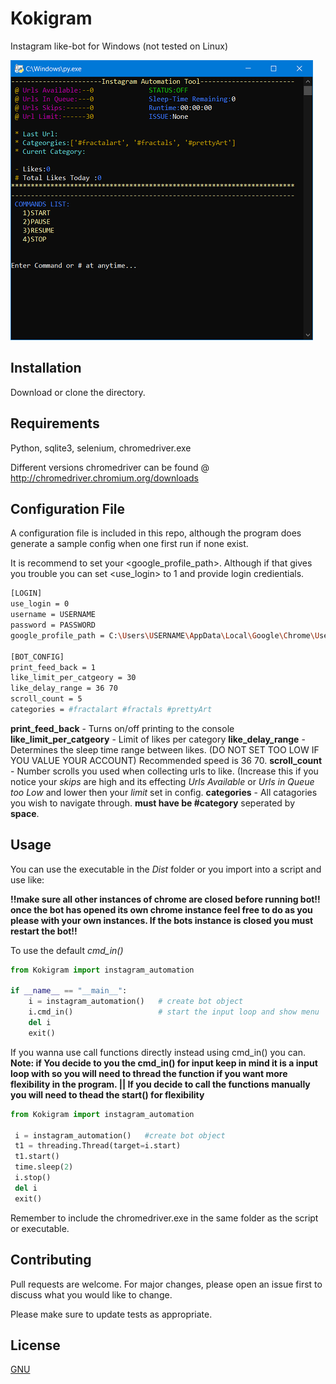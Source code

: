# Kokigram

Instagram like-bot for Windows (not tested on Linux)

![Instagram Like-bot](https://github.com/Klutix/Images/blob/master/instagram%20like%20bot.png)


## Installation

Download or clone the directory.


## Requirements

Python, sqlite3, selenium, chromedriver.exe

Different versions chromedriver can be found @ http://chromedriver.chromium.org/downloads

## Configuration File

A configuration file is included in this repo, although the program does generate a sample config when one first run if none exist.

It is recommend to set your <google_profile_path>. Although if that gives you trouble you can set <use_login> to 1 and provide login credientials.

```bash
[LOGIN]
use_login = 0
username = USERNAME
password = PASSWORD
google_profile_path = C:\Users\USERNAME\AppData\Local\Google\Chrome\User Data

[BOT_CONFIG]
print_feed_back = 1
like_limit_per_catgeory = 30
like_delay_range = 36 70
scroll_count = 5
categories = #fractalart #fractals #prettyArt
```
**print_feed_back** - Turns on/off printing to the console
**like_limit_per_catgeory** - Limit of likes per category
**like_delay_range** - Determines the sleep time range between likes. (DO NOT SET TOO LOW IF YOU VALUE YOUR ACCOUNT) Recommended speed is 36 70.
**scroll_count** - Number scrolls you used when collecting urls to like. (Increase this if you notice your *skips* are high and its effecting *Urls Available* or *Urls in Queue too Low* and lower then your *limit* set in config.
**categories** - All catagories you wish to navigate through. **must have be #category** seperated by **space**.

## Usage

You can use the executable in the *Dist* folder or you import into a script and use like:

**!!make sure all other instances of chrome are closed before running bot!! once the bot has opened its own chrome instance feel free to do as you please with your own instances. If the bots instance is closed you must restart the bot!!**

To use the default *cmd_in()*

```python
from Kokigram import instagram_automation

if __name__ == "__main__":    
    i = instagram_automation()   # create bot object
    i.cmd_in()                   # start the input loop and show menu
    del i                       
    exit()
```
If you wanna use call functions directly instead using cmd_in() you can.
**Note: if You decide to you the cmd_in() for input keep in mind it is a input loop with so you will need to thread the function if you want more flexibility in the program. || If you decide to call the functions manually you will need to thead the start() for flexibility**

```python
from Kokigram import instagram_automation

 i = instagram_automation()   #create bot object
 t1 = threading.Thread(target=i.start)
 t1.start()
 time.sleep(2)
 i.stop()
 del i
 exit()
 ```
Remember to include the chromedriver.exe in the same folder as the script or executable.

## Contributing
Pull requests are welcome. For major changes, please open an issue first to discuss what you would like to change.

Please make sure to update tests as appropriate.

## License
[GNU](https://choosealicense.com/licenses/gnu/)
